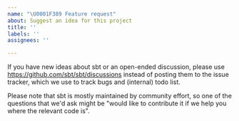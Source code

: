 ```yaml
---
name: "\U0001F389 Feature request"
about: Suggest an idea for this project
title: ''
labels: ''
assignees: ''

---
```


If you have new ideas about sbt or an open-ended discussion, please use https://github.com/sbt/sbt/discussions instead of posting them to the issue tracker, which we use to track bugs and (internal) todo list.

Please note that sbt is mostly maintained by community effort, so one of the questions that we'd ask might be "would like to contribute it if we help you where the relevant code is".
